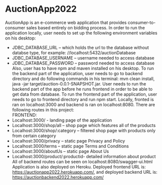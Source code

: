 # AuctionApp2022
AuctionApp is an e-commerce web application that provides consumer-to-consumer sales based entirely on bidding process. In order to run the application locally, user needs to set up the following environment variables on his desktop:
* JDBC_DATABASE_URL – which holds the url to the database without databse type, for example: //localhost:5432/auctionDatabase
* JDBC_DATABASE_USERNAME – username needed to access database
* JDBC_DATABASE_PASSWORD – password needed to access database  
Also, user has to have npm and maven installed on his desktop.
To run the backend part of the application, user needs to go to backend directory and do following commands in his terminal: mvn clean install, java -jar target/auction-0.0.1-SNAPSHOT.jar. User needs to run the backend part of the app before he runs frontend in order to be able to get data from database. 
To run the frontend part of the application, user needs to go to frontend directory and run npm start. Locally, fronted is ran on localhost:3000 and backend is ran on localhost:8080. There are following routes in this project:  
FRONTEND:
* Localhost:3000/ - landing page of the application
* Localhost:3000/shop/all – shop page which features all of the products 
* Localhost:3000/shop/:category – filtered shop page with products only from certain category
* Localhost:3000/privacy – static page Privacy and Policy
* Localhost:3000/terms – static page Terms and Conditions
* Localhost:3000/aboutUs – static page About Us
* Localhost:3000/product/:productid- detailed information about product   
All of backend routes can be seen on localhost:8080/swagger-ui.html
Application is also deployed on Heroku. Deployed frontend URL is: https://auctionapp2022.herokuapp.com/, and deployed backend URL is: https://auctionbackend2022.herokuapp.com/ 

